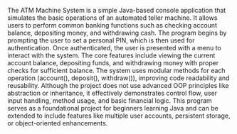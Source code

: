 The ATM Machine System is a simple Java-based console application that simulates the basic operations of an automated teller machine. It allows users to perform common banking functions such as checking account balance, depositing money, and withdrawing cash. The program begins by prompting the user to set a personal PIN, which is then used for authentication. Once authenticated, the user is presented with a menu to interact with the system. The core features include viewing the current account balance, depositing funds, and withdrawing money with proper checks for sufficient balance. The system uses modular methods for each operation (account(), deposit(), withdraw()), improving code readability and reusability. Although the project does not use advanced OOP principles like abstraction or inheritance, it effectively demonstrates control flow, user input handling, method usage, and basic financial logic. This program serves as a foundational project for beginners learning Java and can be extended to include features like multiple user accounts, persistent storage, or object-oriented enhancements.
